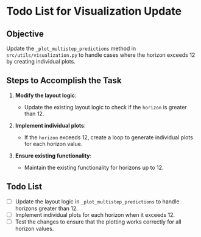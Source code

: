 # Todo List for Visualization Update

## Objective
Update the `_plot_multistep_predictions` method in `src/utils/visualization.py` to handle cases where the horizon exceeds 12 by creating individual plots.

## Steps to Accomplish the Task

1. **Modify the layout logic**:
   - Update the existing layout logic to check if the `horizon` is greater than 12.

2. **Implement individual plots**:
   - If the `horizon` exceeds 12, create a loop to generate individual plots for each horizon value.

3. **Ensure existing functionality**:
   - Maintain the existing functionality for horizons up to 12.

## Todo List
- [ ] Update the layout logic in `_plot_multistep_predictions` to handle horizons greater than 12.
- [ ] Implement individual plots for each horizon when it exceeds 12.
- [ ] Test the changes to ensure that the plotting works correctly for all horizon values.